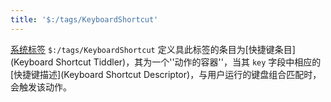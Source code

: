 ```yaml
---
title: '$:/tags/KeyboardShortcut'
---
```


[系统标签](SystemTags) `$:/tags/KeyboardShortcut` 定义具此标签的条目为[快捷键条目](Keyboard Shortcut Tiddler)，其为一个''动作的容器''，当其 `key` 字段中相应的[快捷键描述](Keyboard Shortcut Descriptor)，与用户运行的键盘组合匹配时，会触发该动作。
